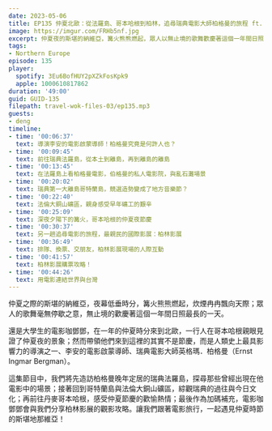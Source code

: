 ```yaml
---
date: 2023-05-06
title: EP135 仲夏北歐：從法羅島、哥本哈根到柏林，追尋瑞典電影大師柏格曼的旅程 ft. 鄧鄧
image: https://imgur.com/FRHb5nf.jpg
excerpt: 仲夏夜的斯堪的納維亞，篝火熊熊燃起，眾人以無止境的歌舞歡慶著這個一年間日照最長的一天，然而電影咖鄧鄧來到此地的原因，其實是為了尋找瑞典電影大師柏格曼的足跡。讓我們跟著他前往法羅島，從那裡一路玩到哥本哈根參加仲夏節，最後再拜訪最親民的國際影展：柏林影展！
tags:
- Northern Europe
episode: 135
player:
  spotify: 3Eu6BofHUY2pXZkFosKpk9
  apple: 1000610817862
duration: '49:00'
guid: GUID-135
filepath: travel-wok-files-03/ep135.mp3
guests:
- deng
timeline:
- time: '00:06:37'
  text: 導演李安的電影啟蒙導師！柏格曼究竟是何許人也？
- time: '00:09:45'
  text: 前往瑞典法羅島，從本土到離島，再到離島的離島
- time: '00:13:45'
  text: 在法羅島上看柏格曼電影，伯格曼的私人電影院，與亂石灘場景
- time: '00:20:02'
  text: 瑞典第一大離島哥特蘭島，競選造勢變成了地方音樂節？
- time: '00:22:40'
  text: 法倫大銅山礦區，親身感受早年礦工的艱辛
- time: '00:25:09'
  text: 深夜夕陽下的篝火，哥本哈根的仲夏夜節慶
- time: '00:30:37'
  text: 另一趟追尋電影的旅程，最親民的國際影展：柏林影展
- time: '00:36:49'
  text: 排隊、換票、交朋友，柏林影展現場的人際互動
- time: '00:41:57'
  text: 柏林影展購票攻略！
- time: '00:44:26'
  text: 用電影連結世界與台灣
---
```

仲夏之際的斯堪的納維亞，夜幕低垂時分，篝火熊熊燃起，炊煙冉冉飄向天際；眾人的歌舞毫無停歇之意，無止境的歡慶著這個一年間日照最長的一天。

還是大學生的電影咖鄧鄧，在一年的仲夏時分來到北歐，一行人在哥本哈根親眼見證了仲夏夜的景象；然而帶領他們來到這裡的其實不是節慶，而是人類史上最具影響力的導演之一、李安的電影啟蒙導師、瑞典電影大師英格瑪．柏格曼（Ernst Ingmar Bergman）。

這集節目中，我們將先造訪柏格曼晚年定居的瑞典法羅島，探尋那些曾經出現在他電影中的場景；接著回到哥特蘭島與法倫大銅山礦區，綜觀瑞典的過往與今日文化；再前往丹麥哥本哈根，感受仲夏節慶的歡愉熱情；最後作為加碼補充，電影咖鄧鄧會與我們分享柏林影展的觀影攻略。讓我們跟著電影旅行，一起遇見仲夏時節的斯堪地那維亞！
